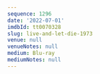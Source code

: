 ```yaml
---
sequence: 1296
date: '2022-07-01'
imdbId: tt0070328
slug: live-and-let-die-1973
venue: null
venueNotes: null
medium: Blu-ray
mediumNotes: null
---
```


